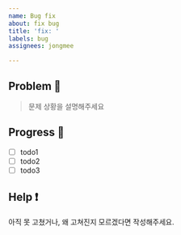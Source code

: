 ```yaml
---
name: Bug fix
about: fix bug
title: 'fix: '
labels: bug
assignees: jongmee

---
```


## Problem 🐞

>문제 상황을 설명해주세요

## Progress 🐢

- [ ] todo1
- [ ] todo2
- [ ] todo3

## Help ❗️

아직 못 고쳤거나, 왜 고쳐진지 모르겠다면 작성해주세요.
